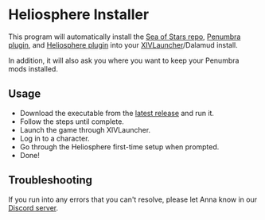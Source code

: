 # Heliosphere Installer

This program will automatically install the [Sea of Stars repo][sos],
[Penumbra plugin][penumbra], and [Heliosphere plugin][heliosphere] into your [XIVLauncher][xl]/Dalamud install.

In addition, it will also ask you where you want to keep your Penumbra mods installed.

## Usage

- Download the executable from the [latest release][latest] and run it.
- Follow the steps until complete.
- Launch the game through XIVLauncher.
- Log in to a character.
- Go through the Heliosphere first-time setup when prompted.
- Done!

## Troubleshooting

If you run into any errors that you can't resolve, please let Anna know in our [Discord server][discord].

[sos]: https://github.com/Ottermandias/SeaOfStars
[penumbra]: https://github.com/xivdev/Penumbra
[heliosphere]: https://github.com/heliosphere-xiv/plugin
[xl]: https://github.com/goatcorp/FFXIVQuickLauncher
[latest]: https://github.com/heliosphere-xiv/installer/releases/latest
[discord]: https://discord.gg/3swpspafy2
